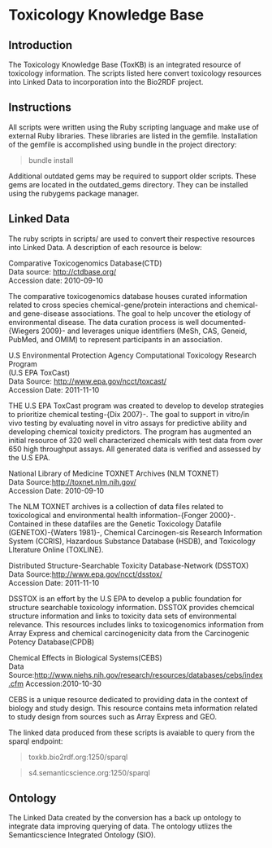 Toxicology Knowledge Base
=========================

Introduction
------------

The Toxicology Knowledge Base (ToxKB) is an integrated resource of toxicology
information. The scripts listed here convert toxicology resources into Linked
Data to incorporation into the Bio2RDF project.

Instructions
------------

All scripts were written using the Ruby scripting language and make use of
external Ruby libraries. These libraries are listed in the gemfile. Installation
of the gemfile is accomplished using bundle in the project directory:

> bundle install

Additional outdated gems may be required to support older scripts. These gems
are located in the outdated_gems directory. They can be installed using the
rubygems package manager.

Linked Data
------------
The ruby scripts in scripts/ are used to convert their respective resources into
Linked Data. A description of each resource is below:

Comparative Toxicogenomics Database(CTD)  
Data source: http://ctdbase.org/  
Accession date: 2010-09-10  

The comparative toxicogenomics database houses curated information related to
cross species chemical-gene/protein interactions and chemical- and gene-disease
associations. The goal to help uncover the etiology of environmental disease.
The data curation process is well documented-{Wiegers 2009}- and leverages
unique identifiers (MeSh, CAS, Geneid, PubMed, and OMIM) to represent
participants in an association.

U.S Environmental Protection Agency Computational Toxicology Research Program  
(U.S EPA ToxCast)  
Data Source: http://www.epa.gov/ncct/toxcast/  
Accession Date: 2011-11-10  

THE U.S EPA ToxCast program was created to develop to develop strategies to
prioritize chemical testing-{Dix 2007}-. The goal to support in vitro/in vivo
testing by evaluating novel in vitro assays for predictive ability and
developing chemical toxicity predictors. The program has augmented an initial
resource of 320 well characterized chemicals  with test data from over 650 high
throughput assays. All generated data is verified and assessed by the U.S EPA.

National Library of Medicine TOXNET Archives (NLM TOXNET)  
Data Source:http://toxnet.nlm.nih.gov/  
Accession Date: 2010-09-10  

The NLM TOXNET archives is a collection of data files related to toxicological
and environmental health information-{Fonger 2000}-. Contained in these
datafiles are the Genetic Toxicology Datafile (GENETOX)-{Waters 1981}-, Chemical
Carcinogen-sis Research Information System (CCRIS),  Hazardous Substance
Database (HSDB),  and Toxicology LIterature Online (TOXLINE).

Distributed Structure-Searchable Toxicity Database-Network (DSSTOX)  
Data Source:http://www.epa.gov/ncct/dsstox/  
Accession Date: 2011-11-10  

DSSTOX is an effort by the U.S EPA to develop a public foundation for structure
searchable toxicology information. DSSTOX provides chemcical structure
information and links to toxicity data sets of environmental relevance. This
resources includes links to toxicogenomics information from Array Express and
chemical carcinogenicity data from the Carcinogenic Potency Database(CPDB)

Chemical Effects in Biological Systems(CEBS)  
Data Source:http://www.niehs.nih.gov/research/resources/databases/cebs/index.cfm
Accession:2010-10-30

CEBS is a unique resource dedicated to providing data in the context of biology
and study design. This resource contains meta information related to study
design from sources such as Array Express and GEO.

The linked data produced from these scripts is avaiable to query
from the sparql endpoint: 
  
  >toxkb.bio2rdf.org:1250/sparql  

  >s4.semanticscience.org:1250/sparql  

Ontology
--------
The Linked Data created by the conversion has a back up ontology to integrate
data improving querying of data. The ontology utlizes the Semanticscience
Integrated Ontology (SIO).
